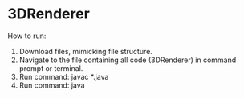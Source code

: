 # 3DRenderer

How to run:
1. Download files, mimicking file structure.
2. Navigate to the file containing all code (3DRenderer)
   in command prompt or terminal.
3. Run command: javac *.java
4. Run command: java 
